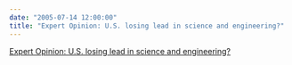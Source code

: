 ```yaml
---
date: "2005-07-14 12:00:00"
title: "Expert Opinion: U.S. losing lead in science and engineering?"
---
```


[Expert Opinion: U.S. losing lead in science and engineering?](/lemire/blog/2005/07-14-expert-opinion-us-losing-lead-in-science-and-engineering)

